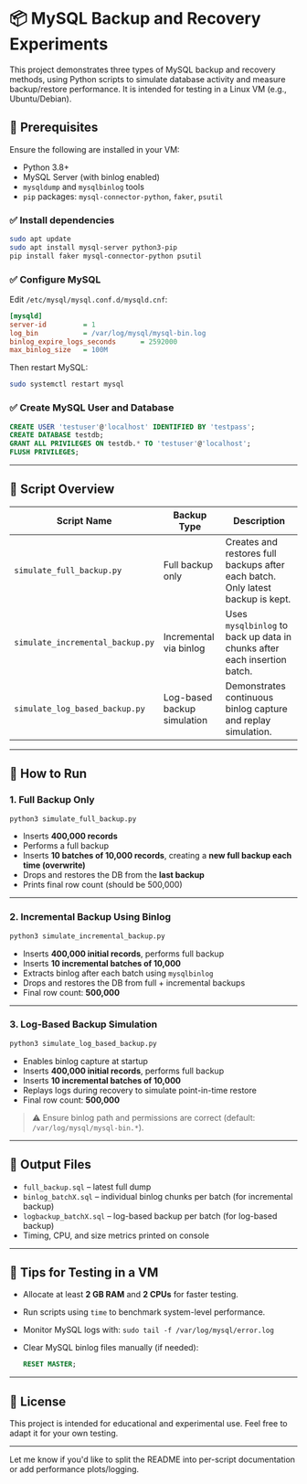 # 📦 MySQL Backup and Recovery Experiments

This project demonstrates three types of MySQL backup and recovery methods, using Python scripts to simulate database activity and measure backup/restore performance. It is intended for testing in a Linux VM (e.g., Ubuntu/Debian).

## 🔧 Prerequisites

Ensure the following are installed in your VM:

* Python 3.8+
* MySQL Server (with binlog enabled)
* `mysqldump` and `mysqlbinlog` tools
* `pip` packages: `mysql-connector-python`, `faker`, `psutil`

### ✅ Install dependencies

```bash
sudo apt update
sudo apt install mysql-server python3-pip
pip install faker mysql-connector-python psutil
```

### ✅ Configure MySQL

Edit `/etc/mysql/mysql.conf.d/mysqld.cnf`:

```ini
[mysqld]
server-id         = 1
log_bin           = /var/log/mysql/mysql-bin.log
binlog_expire_logs_seconds      = 2592000
max_binlog_size   = 100M
```

Then restart MySQL:

```bash
sudo systemctl restart mysql
```

### ✅ Create MySQL User and Database

```sql
CREATE USER 'testuser'@'localhost' IDENTIFIED BY 'testpass';
CREATE DATABASE testdb;
GRANT ALL PRIVILEGES ON testdb.* TO 'testuser'@'localhost';
FLUSH PRIVILEGES;
```

---

## 📁 Script Overview

| Script Name                    | Backup Type                 | Description                                                                     |
| ------------------------------ | --------------------------- | ------------------------------------------------------------------------------- |
| `simulate_full_backup.py`               | Full backup only            | Creates and restores full backups after each batch. Only latest backup is kept. |
| `simulate_incremental_backup.py` | Incremental via binlog      | Uses `mysqlbinlog` to back up data in chunks after each insertion batch.        |
| `simulate_log_based_backup.py`          | Log-based backup simulation | Demonstrates continuous binlog capture and replay simulation.                   |

---

## 🚀 How to Run

### 1. Full Backup Only

```bash
python3 simulate_full_backup.py
```

* Inserts **400,000 records**
* Performs a full backup
* Inserts **10 batches of 10,000 records**, creating a **new full backup each time (overwrite)**
* Drops and restores the DB from the **last backup**
* Prints final row count (should be 500,000)

---

### 2. Incremental Backup Using Binlog

```bash
python3 simulate_incremental_backup.py
```

* Inserts **400,000 initial records**, performs full backup
* Inserts **10 incremental batches of 10,000**
* Extracts binlog after each batch using `mysqlbinlog`
* Drops and restores the DB from full + incremental backups
* Final row count: **500,000**

---

### 3. Log-Based Backup Simulation

```bash
python3 simulate_log_based_backup.py
```

* Enables binlog capture at startup
* Inserts **400,000 initial records**, performs full backup
* Inserts **10 incremental batches of 10,000**
* Replays logs during recovery to simulate point-in-time restore
* Final row count: **500,000**

> ⚠️ Ensure binlog path and permissions are correct (default: `/var/log/mysql/mysql-bin.*`).

---

## 📂 Output Files

* `full_backup.sql` – latest full dump
* `binlog_batchX.sql` – individual binlog chunks per batch (for incremental backup)
* `logbackup_batchX.sql` – log-based backup per batch (for log-based backup)
* Timing, CPU, and size metrics printed on console

---

## 🧪 Tips for Testing in a VM

* Allocate at least **2 GB RAM** and **2 CPUs** for faster testing.
* Run scripts using `time` to benchmark system-level performance.
* Monitor MySQL logs with: `sudo tail -f /var/log/mysql/error.log`
* Clear MySQL binlog files manually (if needed):

  ```sql
  RESET MASTER;
  ```

---

## 📜 License

This project is intended for educational and experimental use. Feel free to adapt it for your own testing.

---

Let me know if you'd like to split the README into per-script documentation or add performance plots/logging.

